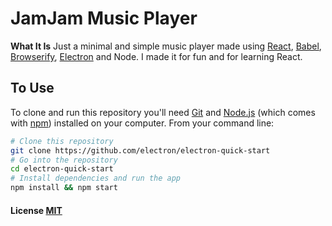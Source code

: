 # JamJam Music Player

**What It Is**
Just a minimal and simple music player made using [React](https://facebook.github.io/react/), [Babel](https://babeljs.io), [Browserify](http://browserify.org), [Electron](http://electron.atom.io) and Node. I made it for fun and for learning React.

## To Use

To clone and run this repository you'll need [Git](https://git-scm.com) and [Node.js](https://nodejs.org/en/download/) (which comes with [npm](http://npmjs.com)) installed on your computer. From your command line:

```bash
# Clone this repository
git clone https://github.com/electron/electron-quick-start
# Go into the repository
cd electron-quick-start
# Install dependencies and run the app
npm install && npm start
```

#### License [MIT](LICENSE)
